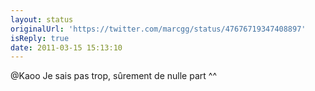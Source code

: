 ```yaml
---
layout: status
originalUrl: 'https://twitter.com/marcgg/status/47676719347408897'
isReply: true
date: 2011-03-15 15:13:10
---
```


@Kaoo Je sais pas trop, sûrement de nulle part ^^
